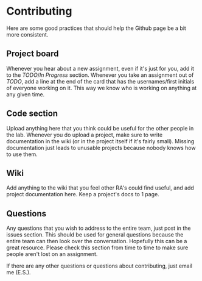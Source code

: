 # Contributing

Here are some good practices that should help the Github page be a bit more consistent.

## Project board

Whenever you hear about a new assignment, even if it's just for you, add it to the _TODO_/_In Progress_ section. Whenever you take an assignment out of _TODO_, add a line at the end of the card that has the usernames/first initials of everyone working on it. This way we know who is working on anything at any given time.

## Code section

Upload anything here that you think could be useful for the other people in the lab. Whenever you do upload a project, make sure to write documentation in the wiki (or in the project itself if it's fairly small). Missing documentation just leads to unusable projects because nobody knows how to use them.

## Wiki

Add anything to the wiki that you feel other RA's could find useful, and add project documentation here. Keep a project's docs to 1 page.

## Questions

Any questions that you wish to address to the entire team, just post in the issues section. This should be used for general questions because the entire team can then look over the conversation. Hopefully this can be a great resource. Please check this section from time to time to make sure people aren't lost on an assignment.

If there are any other questions or questions about contributing, just email me (E.S.).
